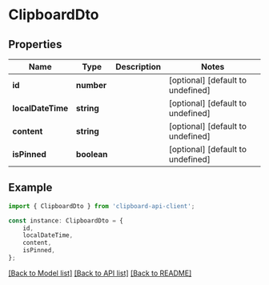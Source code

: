 # ClipboardDto


## Properties

Name | Type | Description | Notes
------------ | ------------- | ------------- | -------------
**id** | **number** |  | [optional] [default to undefined]
**localDateTime** | **string** |  | [optional] [default to undefined]
**content** | **string** |  | [optional] [default to undefined]
**isPinned** | **boolean** |  | [optional] [default to undefined]

## Example

```typescript
import { ClipboardDto } from 'clipboard-api-client';

const instance: ClipboardDto = {
    id,
    localDateTime,
    content,
    isPinned,
};
```

[[Back to Model list]](../README.md#documentation-for-models) [[Back to API list]](../README.md#documentation-for-api-endpoints) [[Back to README]](../README.md)
